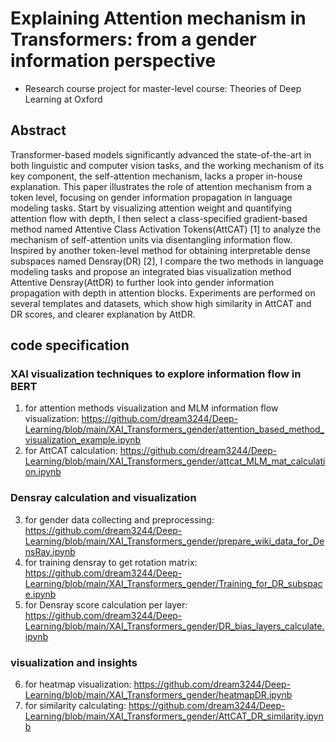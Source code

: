 # Explaining Attention mechanism in Transformers: from a gender information perspective

* Research course project for master-level course: Theories of Deep Learning at Oxford

## Abstract
Transformer-based models significantly advanced the state-of-the-art in both linguistic
and computer vision tasks, and the working mechanism of its key component,
the self-attention mechanism, lacks a proper in-house explanation. This paper
illustrates the role of attention mechanism from a token level, focusing on gender
information propagation in language modeling tasks. Start by visualizing attention
weight and quantifying attention flow with depth, I then select a class-specified
gradient-based method named Attentive Class Activation Tokens(AttCAT) [1] to
analyze the mechanism of self-attention units via disentangling information flow.
Inspired by another token-level method for obtaining interpretable dense subspaces
named Densray(DR) [2], I compare the two methods in language modeling tasks
and propose an integrated bias visualization method Attentive Densray(AttDR) to
further look into gender information propagation with depth in attention blocks.
Experiments are performed on several templates and datasets, which show high
similarity in AttCAT and DR scores, and clearer explanation by AttDR.

## code specification
### XAI visualization techniques to explore information flow in BERT
1. for attention methods visualization and MLM information flow visualization:
https://github.com/dream3244/Deep-Learning/blob/main/XAI_Transformers_gender/attention_based_method_visualization_example.ipynb
2. for AttCAT calculation:
https://github.com/dream3244/Deep-Learning/blob/main/XAI_Transformers_gender/attcat_MLM_mat_calculation.ipynb
### Densray calculation and visualization
3. for gender data collecting and preprocessing:
https://github.com/dream3244/Deep-Learning/blob/main/XAI_Transformers_gender/prepare_wiki_data_for_DensRay.ipynb
4. for training densray to get rotation matrix:
https://github.com/dream3244/Deep-Learning/blob/main/XAI_Transformers_gender/Training_for_DR_subspace.ipynb
5. for Densray score calculation per layer:
https://github.com/dream3244/Deep-Learning/blob/main/XAI_Transformers_gender/DR_bias_layers_calculate.ipynb
### visualization and insights
6. for heatmap visualization:
https://github.com/dream3244/Deep-Learning/blob/main/XAI_Transformers_gender/heatmapDR.ipynb
7. for similarity calculating:
https://github.com/dream3244/Deep-Learning/blob/main/XAI_Transformers_gender/AttCAT_DR_similarity.ipynb
